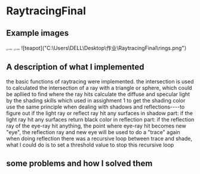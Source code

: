 # RaytracingFinal

## Example images

<img src="\teapot.png" alt="cube" style="zoom: 33%;" />
<img src="RaytracingFinal\rings.png" alt="cube" style="zoom: 33%;" />
![teapot]("C:\Users\DELL\Desktop\作业\RaytracingFinal\rings.png"）

## A description of what I implemented

the basic functions of raytracing were implemented.
the intersection is used to calculated the intersection of a ray with a triangle or sphere, which could be apllied to find where the ray hits
calculate the diffuse and specular light by the shading skills which used in assighment 1 to get the shading color 
use the same principle when dealing with shadows and reflections----to figure out if the light ray or reflect ray hit any surfaces
in shadow part: if the light ray hit any surfaces return black color
in reflection part: if the reflection ray of the eye-ray hit anything, the point where eye-ray hit becomes new "eye", the reflection ray and new eye will be used to do a "trace" again
when doing reflection there was a recursive loop between trace and shade, what I could do is to set a threshold value to stop this recursive loop

## some problems and how I solved them

